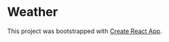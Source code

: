 # Weather

This project was bootstrapped with [Create React App](https://github.com/facebook/create-react-app).
